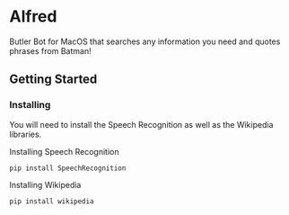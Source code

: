 # Alfred

Butler Bot for MacOS that searches any information you need and quotes phrases from Batman!

## Getting Started

### Installing

You will need to install the Speech Recognition as well as the Wikipedia libraries.

Installing Speech Recognition

```
pip install SpeechRecognition
```

Installing Wikipedia

```
pip install wikipedia
```
